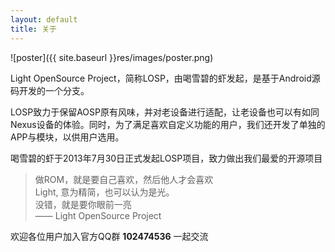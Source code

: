 ```yaml
---
layout: default
title: 关于
---
```

![poster]({{ site.baseurl }}res/images/poster.png)

Light OpenSource Project，简称LOSP，由喝雪碧的虾发起，是基于Android源码开发的一个分支。

LOSP致力于保留AOSP原有风味，并对老设备进行适配，让老设备也可以有如同Nexus设备的体验。同时，为了满足喜欢自定义功能的用户，我们还开发了单独的APP与模块，以供用户选用。

喝雪碧的虾于2013年7月30日正式发起LOSP项目，致力做出我们最爱的开源项目

> 做ROM，就是要自己喜欢，然后他人才会喜欢  
> Light, 意为精简，也可以认为是光。  
> 没错，就是要你眼前一亮  
> —— Light OpenSource Project

欢迎各位用户加入官方QQ群 __102474536__ 一起交流
